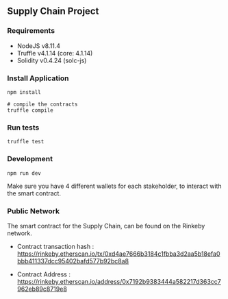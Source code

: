 ## Supply Chain Project

### Requirements
- NodeJS v8.11.4
- Truffle v4.1.14 (core: 4.1.14)
- Solidity v0.4.24 (solc-js)

### Install Application
```
npm install

# compile the contracts
truffle compile
```

### Run tests
```
truffle test
```

### Development
```
npm run dev
```
Make sure you have 4 different wallets for each stakeholder, to interact with the smart contract.

### Public Network
The smart contract for the Supply Chain, can be found on the Rinkeby network.

- Contract transaction hash : https://rinkeby.etherscan.io/tx/0xd4ae7666b3184c1fbba3d2aa5b18efa0bbb411337dcc95402bafd577b92bc8a8

- Contract Address :
https://rinkeby.etherscan.io/address/0x7192b9383444a582217d363cc7962eb89c8719e8